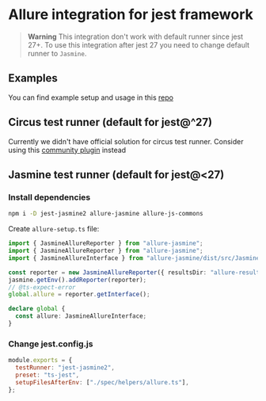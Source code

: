 # Allure integration for jest framework

> **Warning**
> This integration don't work with default runner since jest 27+.
> To use this integration after jest 27 you need to change default runner to `Jasmine`.

## Examples

You can find example setup and usage in this [repo](https://github.com/vovsemenv/allure-jest-example)

## Circus test runner (default for jest@^27)

Currently we didn't have official solution for circus test runner. Consider using this [community plugin](https://github.com/ryparker/jest-circus-allure-environment) instead

## Jasmine test runner (default for jest@<27)

### Install dependencies

```bash
npm i -D jest-jasmine2 allure-jasmine allure-js-commons
```

Create `allure-setup.ts` file:

```typescript
import { JasmineAllureReporter } from "allure-jasmine";
import { JasmineAllureReporter } from "allure-jasmine";
import { JasmineAllureInterface } from "allure-jasmine/dist/src/JasmineAllureReporter";

const reporter = new JasmineAllureReporter({ resultsDir: "allure-results" });
jasmine.getEnv().addReporter(reporter);
// @ts-expect-error
global.allure = reporter.getInterface();

declare global {
  const allure: JasmineAllureInterface;
}
```

### Change jest.config.js

```js
module.exports = {
  testRunner: "jest-jasmine2",
  preset: "ts-jest",
  setupFilesAfterEnv: ["./spec/helpers/allure.ts"],
};
```
